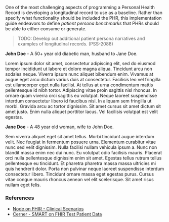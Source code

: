 One of the most challenging aspects of programming a Personal Health Record is developing a longitudinal record to use as a baseline.  Rather than specify what functionality should be included the PHR, this implementation guide endeavors to define _patient persona benchmarks_ that PHRs should be able to either consume or generate.  

> TODO:  Develop out additional patient persona narratives and examples of longitudinal records. (PSS-2088)

**John Doe** - A 50+ year old diabetic man, husband to Jane Doe.

Lorem ipsum dolor sit amet, consectetur adipiscing elit, sed do eiusmod tempor incididunt ut labore et dolore magna aliqua. Tincidunt arcu non sodales neque. Viverra ipsum nunc aliquet bibendum enim. Vivamus at augue eget arcu dictum varius duis at consectetur. Facilisis leo vel fringilla est ullamcorper eget nulla facilisi. At tellus at urna condimentum mattis pellentesque id nibh tortor. Adipiscing vitae proin sagittis nisl rhoncus. In ornare quam viverra orci sagittis eu volutpat. Neque laoreet suspendisse interdum consectetur libero id faucibus nisl. In aliquam sem fringilla ut morbi. Gravida arcu ac tortor dignissim. Sit amet cursus sit amet dictum sit amet justo. Enim nulla aliquet porttitor lacus. Vel facilisis volutpat est velit egestas.

**Jane Doe** - A 48 year old woman, wife to John Doe.

Sem viverra aliquet eget sit amet tellus. Morbi tincidunt augue interdum velit. Nec feugiat in fermentum posuere urna. Elementum curabitur vitae nunc sed velit dignissim. Nulla facilisi nullam vehicula ipsum a. Nunc non blandit massa enim nec dui nunc. Eu volutpat odio facilisis mauris. Placerat orci nulla pellentesque dignissim enim sit amet. Egestas tellus rutrum tellus pellentesque eu tincidunt. Et pharetra pharetra massa massa ultricies mi quis hendrerit dolor. Porta non pulvinar neque laoreet suspendisse interdum consectetur libero. Tincidunt ornare massa eget egestas purus. Cursus vitae congue mauris rhoncus aenean vel elit scelerisque. Sit amet risus nullam eget felis.




### References  

- [Node on FHIR - Clinical Scenarios](https://github.com/clinical-meteor/clinical-scenarios)    
- [Cerner - SMART on FHIR Test Patient Data](https://docs.google.com/document/d/10RnVyF1etl_17pyCyK96tyhUWRbrTyEcqpwzW-Z-Ybs/edit)  

